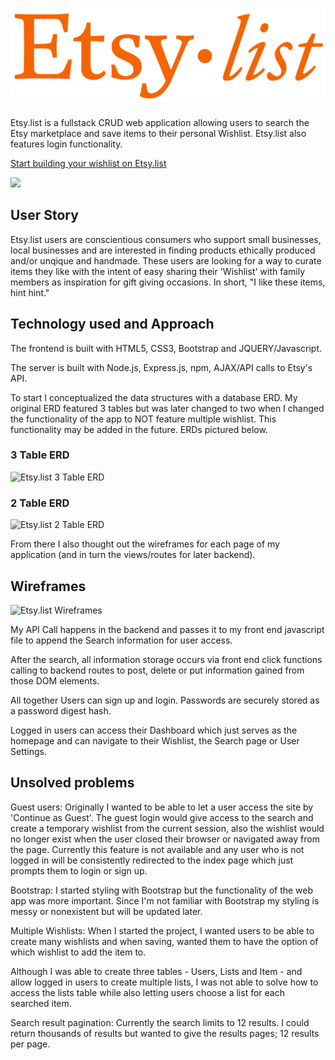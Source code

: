 # ![](/public/images/etsy-list-logo.png)

Etsy.list is a fullstack CRUD web application allowing users to search the Etsy 
marketplace and save items to their personal Wishlist. Etsy.list also features login 
functionality.

[Start building your wishlist on Etsy.list](http://etsylist.herokuapp.com)

![](http://i.giphy.com/xT8qAXxZBUcdsdqSuA.gif)

## User Story

Etsy.list users are conscientious consumers who support small businesses, local businesses 
and are interested in finding products ethically produced and/or unqique and handmade. 
These users are looking for a way to curate items they like with the intent of easy sharing 
their 'Wishlist' with family members as inspiration for gift giving occasions. In short, 
"I like these items, hint hint."


## Technology used and Approach

The frontend is built with HTML5, CSS3, Bootstrap and JQUERY/Javascript.

The server is built with Node.js, Express.js, npm, AJAX/API calls to Etsy's API. 

To start I conceptualized the data structures with a database ERD. My original ERD featured 3 tables but was later changed to two when I changed the functionality of the app to NOT feature multiple wishlist. This functionality may be added in the future. ERDs pictured below.

### 3 Table ERD
![Etsy.list 3 Table ERD](http://i.imgur.com/WPEXVeJ.jpg)

### 2 Table ERD
![Etsy.list 2 Table ERD](http://i.imgur.com/pRKLs36.jpg)

From there I also thought out the wireframes for each page of my application (and in turn the views/routes for later backend).

## Wireframes
![Etsy.list Wireframes](http://i.imgur.com/rzzeay6.jpg)

My API Call happens in the backend and passes it to my front end javascript file to append the Search information for user access. 

After the search, all information storage occurs via front end click functions calling to backend routes to post, delete or put information gained from those DOM elements.

All together Users can sign up and login. Passwords are securely stored as a password digest hash. 

Logged in users can access their Dashboard which just serves as the homepage and can navigate to their Wishlist, the Search page or User Settings.



## Unsolved problems

Guest users: Originally I wanted to be able to let a user access the site by 'Continue as Guest'. The guest login would give access to the search and create a temporary wishlist from the current session, also the wishlist would no longer exist when the user closed their browser or navigated away from the page. Currently this feature is not available and any user who is not logged in will be consistently redirected to the index page which just prompts them to login or sign up.

Bootstrap: I started styling with Bootstrap but the functionality of the web app was more important. Since I'm not familiar with Bootstrap my styling is messy or nonexistent but will be updated later. 

Multiple Wishlists: When I started the project, I wanted users to be able to create many wishlists and when saving, wanted them to have the option of which wishlist to add the item to.

Although I was able to create three tables - Users, Lists and Item - and allow logged in users to create multiple lists, I was not able to solve how to access the lists table while also letting users choose a list for each searched item. 

Search result pagination: Currently the search limits to 12 results. I could return thousands of results but wanted to give the results pages; 12 results per page. 




